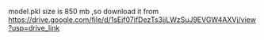 model.pkl size is 850 mb ,so download it from 
https://drive.google.com/file/d/1sEjf07ifDezTs3jjLWzSuJ9EVGW4AXVj/view?usp=drive_link
